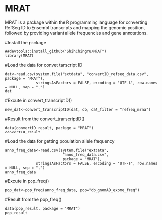 # MRAT
MRAT is a package within the R programming language for converting RefSeq ID to   Ensembl transcripts and mapping the genomic position, followed by providing variant allele   frequencies and gene annotations.

#Install the package
```{r setup}
##devtools::install_github("ShihChingYu/MRAT")
library(MRAT)
```

#Load the data for convet tanscript ID
```{r}
dat<-read.csv(system.file("extdata", "convertID_refseq_data.csv", package = "MRAT"),
              stringsAsFactors = FALSE, encoding = "UTF-8", row.names = NULL, sep = ",")
dat
```

#Excute in convert_transcriptID()
```{r}
new_dat<-convert_transcriptID(dat, db, dat_filter = "refseq_mrna")
```

#Result from the convert_transcriptID()
```{r}
data(convertID_result, package = "MRAT")
convertID_result
```

#Load the data for getting population allele frequency
```{r}
anno_freq_data<-read.csv(system.file("extdata",
                          "anno_freq_data.csv",
                          package = "MRAT"),
              stringsAsFactors = FALSE, encoding = "UTF-8", row.names = NULL, sep = ",")
anno_freq_data
```

#Excute in pop_freq()
```{r}
pop_dat<-pop_freq(anno_freq_data, pop="db_gnomAD_exome_freq")
```

#Result from the pop_freq()
```{r}
data(pop_result, package = "MRAT")
pop_result
```
